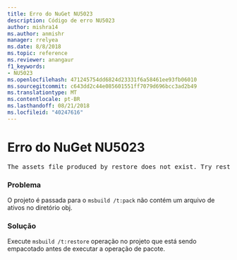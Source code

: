 ```yaml
---
title: Erro do NuGet NU5023
description: Código de erro NU5023
author: mishra14
ms.author: anmishr
manager: rrelyea
ms.date: 8/8/2018
ms.topic: reference
ms.reviewer: anangaur
f1_keywords:
- NU5023
ms.openlocfilehash: 471245754dd6824d23331f6a58461ee93fb06010
ms.sourcegitcommit: c643dd2c44e085601551ff7079d696bcc3ad2b49
ms.translationtype: MT
ms.contentlocale: pt-BR
ms.lasthandoff: 08/21/2018
ms.locfileid: "40247616"
---
```

# <a name="nuget-error-nu5023"></a>Erro do NuGet NU5023
<pre>The assets file produced by restore does not exist. Try restoring the project again. The expected location of the assets file is F:\project\obj\project.assets.json.</pre>

### <a name="issue"></a>Problema

O projeto é passada para o `msbuild /t:pack` não contém um arquivo de ativos no diretório obj.


### <a name="solution"></a>Solução

Execute `msbuild /t:restore` operação no projeto que está sendo empacotado antes de executar a operação de pacote.

